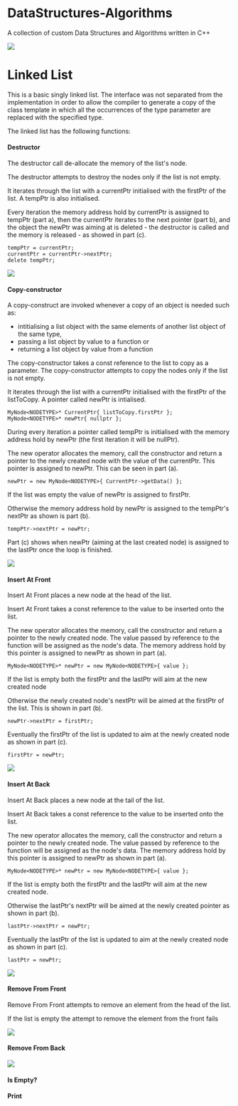 # DataStructures-Algorithms
A collection of custom Data Structures and Algorithms written in C++


![](Documentation/Images/Image01.png)

# Linked List

This is a basic singly linked list.
The interface was not separated from the implementation in order to allow the compiler to generate a copy of the class template in which all the occurrences of the type parameter are replaced with the specified type.

The linked list has the following functions:

#### Destructor
The destructor call de-allocate the memory of the list's node.

The destructor attempts to destroy the nodes only if the list is not empty.

It iterates through the list with a currentPtr initialised with the firstPtr of the list. 
A tempPtr is also initialised.

Every iteration the memory address hold by currentPtr is assigned to tempPtr (part a), then the currentPtr iterates to the next pointer (part b), and the object the newPtr was aiming at is deleted - the destructor is called and the memory is released - as showed in part (c).
```
tempPtr = currentPtr;
currentPtr = currentPtr->nextPtr;
delete tempPtr;
```

![](Documentation/Images/LinkedList/LinkedList_Destructor_2.png)

#### Copy-constructor
A copy-construct are invoked whenever a copy of an object is needed such as:
- intitialising a list object with the same elements of another list object of the same type,
- passing a list object by value to a function or
- returning a list object by value from a function

The copy-constructor takes a const reference to the list to copy as a parameter.
The copy-constructor attempts to copy the nodes only if the list is not empty.

It iterates through the list with a currentPtr initialised with the firstPtr of the listToCopy. 
A pointer called newPtr is intialised.

```
MyNode<NODETYPE>* CurrentPtr{ listToCopy.firstPtr };
MyNode<NODETYPE>* newPtr{ nullptr };
``` 

During every iteration a pointer called tempPtr is initialised with the memory address hold by newPtr (the first iteration it will be nullPtr).

The new operator allocates the memory, call the constructor and return a pointer to the newly created node with the value of the currentPtr. This pointer is assigned to newPtr. This can be seen in part (a).

```
newPtr = new MyNode<NODETYPE>{ CurrentPtr->getData() }; 
```

If the list was empty the value of newPtr is assigned to firstPtr.

Otherwise the memory address hold by newPtr is assigned to the tempPtr's nextPtr as shown is part (b).
```
tempPtr->nextPtr = newPtr;
```

Part (c) shows when newPtr (aiming at the last created node) is assigned to the lastPtr once the loop is finished.

![](Documentation/Images/LinkedList/LinkedList_copyConstructor_2.png)

#### Insert At Front
Insert At Front places a new node at the head of the list.

Insert At Front takes a const reference to the value to be inserted onto the list.

The new operator allocates the memory, call the constructor and return a pointer to the newly created node. The value passed by reference to the function will be assigned as the node's data. The memory address hold by this pointer is assigned to newPtr as shown in part (a).

```
MyNode<NODETYPE>* newPtr = new MyNode<NODETYPE>{ value };
```

If the list is empty both the firstPtr and the lastPtr will aim at the new created node

Otherwise the newly created node's nextPtr will be aimed at the firstPtr of the list. This is shown in part (b).

```
newPtr->nextPtr = firstPtr;
```

Eventually the firstPtr of the list is updated to aim at the newly created node as shown in part (c).

```
firstPtr = newPtr;
```

![](Documentation/Images/LinkedList/LinkedList_InsertAtFront_8.png)

#### Insert At Back
Insert At Back places a new node at the tail of the list.

Insert At Back takes a const reference to the value to be inserted onto the list.

The new operator allocates the memory, call the constructor and return a pointer to the newly created node. The value passed by reference to the function will be assigned as the node's data. The memory address hold by this pointer is assigned to newPtr as shown in part (a).

```
MyNode<NODETYPE>* newPtr = new MyNode<NODETYPE>{ value };
```

If the list is empty both the firstPtr and the lastPtr will aim at the new created node.

Otherwise the lastPtr's nextPtr will be aimed at the newly created pointer as shown in part (b).

```
lastPtr->nextPtr = newPtr;
```

Eventually the lastPtr of the list is updated to aim at the newly created node as shown in part (c).

```
lastPtr = newPtr;
```


![](Documentation/Images/LinkedList/LinkedList_InsertAtBack_6.png)

#### Remove From Front
Remove From Front attempts to remove an element from the head of the list.

If the list is empty the attempt to remove the element from the front fails

![](Documentation/Images/LinkedList/LinkedList_removeFromFront_2.png)

#### Remove From Back
![](Documentation/Images/LinkedList/LinkedList_removeFromBack_2.png)

#### Is Empty?

#### Print
